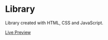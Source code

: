 # Library

Library created with HTML, CSS and JavaScript.

[Live Preview](https://thomasmdevelopment.github.io/library/)